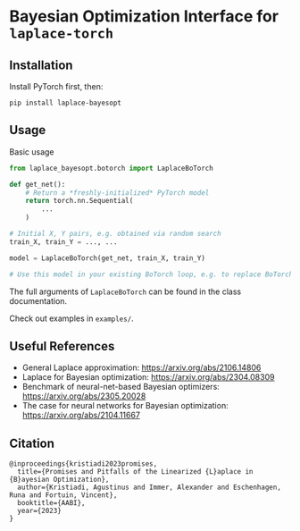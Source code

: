 # Bayesian Optimization Interface for `laplace-torch`

## Installation

Install PyTorch first, then:

```
pip install laplace-bayesopt
```

## Usage

Basic usage

```python
from laplace_bayesopt.botorch import LaplaceBoTorch

def get_net():
    # Return a *freshly-initialized* PyTorch model
    return torch.nn.Sequential(
        ...
    )

# Initial X, Y pairs, e.g. obtained via random search
train_X, train_Y = ..., ...

model = LaplaceBoTorch(get_net, train_X, train_Y)

# Use this model in your existing BoTorch loop, e.g. to replace BoTorch's SingleTaskGP model.
```

The full arguments of `LaplaceBoTorch` can be found in the class documentation.

Check out examples in `examples/`.

## Useful References

- General Laplace approximation: <https://arxiv.org/abs/2106.14806>
- Laplace for Bayesian optimization: <https://arxiv.org/abs/2304.08309>
- Benchmark of neural-net-based Bayesian optimizers: <https://arxiv.org/abs/2305.20028>
- The case for neural networks for Bayesian optimization: <https://arxiv.org/abs/2104.11667>

## Citation

```
@inproceedings{kristiadi2023promises,
  title={Promises and Pitfalls of the Linearized {L}aplace in {B}ayesian Optimization},
  author={Kristiadi, Agustinus and Immer, Alexander and Eschenhagen, Runa and Fortuin, Vincent},
  booktitle={AABI},
  year={2023}
}
```
